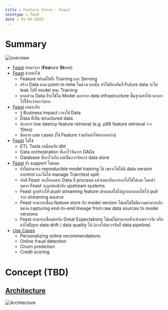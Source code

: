 ```yaml
---
title : Feature Store - Feast
notetype : feed
date : 01-04-2024
---
```


# Summary

![overview](/assets/img/edx/feast/feast_0.avif)

- [Feast](https://docs.feast.dev/) ย่อมาจาก (**Fea**ture **St**ore)
- [Feast](https://docs.feast.dev/#what-is-feast)  ช่วยทำให้
    - Feature พร้อมใช้ทั้ง Training และ Serving
    - สร้าง Data แบบ point-in-time ในช่วงเวลานั้น ทำให้ป้องกันที่ Future data จะไม่ leak ไปที่ model ขณะ Training
    - แยกส่วน Data ที่จะใช้ใน Model ออกจาก data infrastructure พื้นฐานทำให้เวลาเอาไปใช้จะง่ายกว่ามาก
- [Feast](https://docs.feast.dev/#who-is-feast-for)  เหมาะกับ
    - รู้ Business Impact เวลาใช้ Data
    - Data ที่เป็น structured data
    - ต้องการ low latency feature retrieval (e.g. p99 feature retrieval << 10ms)
    - มีหลาย use cases (ใช้ Feature ร่วมกันทำได้หลายอย่าง)
- [Feast](https://docs.feast.dev/#what-feast-is-not)  ไม่ใช่
    - ETL Tools เหมือนกับ dbt
    - Data orchestration ที่เอาไว้จัดการ DAGs
    - Database ที่เอาไว้เก็บ แต่เป็นการจัดการ data store
- [Feast](https://docs.feast.dev/#feast-does-not-fully-solve) ยัง support ไม่หมด
    - ยังไม่สามารถ reproducible model training ได้ เพราะไม่ได้มี data version control และไม่ได้ manage Train/test split
    - ปกติ Feast จะเก็บเฉพาะ Data ที่ process แล้วเหมากับการเอาไปใช้ได้เลย โดยส่วมมาก Feast จะถูกต่อเข้ากับ upstream systems
    - Feast ถูกสร้างให้ push streaming feature เข้ามาแต่ไม่ได้ถูกออกแบบให้ไป pull จาก streaming source
    - Feast สามารถเชื่อม feature store กับ model version ได้แต่ไม่ได้มีความสามารถถึงขนาด capturing end-to-end lineage from raw data sources to model versions
    - Feast สามารถเชื่อมต่อกับ  Great Expectations ได้แต่ไม่สามารถที่จะช่วยตรวจจับ หรือ แก้ไขปัญหา data drift / data quality ได้ (ควรไปตรวจจับที่ data pipeline)
- [Use Cases](https://docs.feast.dev/#example-use-cases)
    - Personalizing online recommendations
    - Online fraud detection
    - Churn prediction
    - Credit scoring

# Concept (TBD)

## [Architecture](https://docs.feast.dev/getting-started/architecture-and-components/overview)


![Architecture](/assets/img/edx/feast/feast_architecture_0.avif)